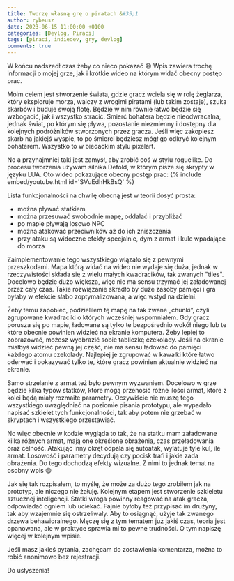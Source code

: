 ```yaml
---
title: Tworzę własną grę o piratach &#35;1
author: rybeusz
date: 2023-06-15 11:00:00 +0100
categories: [Devlog, Piraci]
tags: [piraci, indiedev, gry, devlog]
comments: true
---
```


W końcu nadszedł czas żeby co nieco pokazać 😅
Wpis zawiera trochę informacji o mojej grze, jak i krótkie wideo na którym widać obecny postęp prac.

Moim celem jest stworzenie świata, gdzie gracz wciela się w rolę żeglarza, który eksploruje morza, walczy z wrogimi piratami (lub takim zostaje), szuka skarbów i buduje swoją flotę. Będzie w nim równie łatwo będzie się wzbogacić, jak i wszystko stracić. Śmierć bohatera będzie nieodwracalna, jednak świat, po którym się pływa, pozostanie niezmienny i dostępny dla kolejnych podróżników stworzonych przez gracza.
Jeśli więc zakopiesz skarb na jakiejś wyspie, to po śmierci będziesz mógł go odkryć kolejnym bohaterem. Wszystko to w biedackim stylu pixelart.

No a przynajmniej taki jest zamysł, aby zrobić coś w stylu roguelike.
Do procesu tworzenia używam silnika Defold, w którym pisze się skrypty w języku LUA.
Oto wideo pokazujące obecny postęp prac:
{% include embed/youtube.html id='SVuEdhHkBsQ' %}

Lista funkcjonalności na chwilę obecną jest w teorii dosyć prosta:
- można pływać statkiem
- można przesuwać swobodnie mapę, oddalać i przybliżać
- po mapie pływają losowo NPC
- można atakować przeciwników aż do ich zniszczenia
- przy ataku są widoczne efekty specjalnie, dym z armat i kule wpadające do morza

Zaimplementowanie tego wszystkiego wiązało się z pewnymi przeszkodami.
Mapa którą widać na wideo nie wydaje się duża, jednak w rzeczywistości składa się z wielu małych kwadracików, tak zwanych "tiles". Docelowo będzie dużo większa, więc nie ma sensu trzymać jej załadowanej przez cały czas. Takie rozwiązanie skradło by duże zasoby pamięci i gra byłaby w efekcie słabo zoptymalizowana, a więc wstyd na dzielni.

Żeby temu zapobiec, podzieliłem tę mapę na tak zwane „chunki”, czyli zgrupowane kwadraciki o których wcześniej wspomniałem. Gdy gracz porusza się po mapie, ładowane są tylko te bezpośrednio wokół niego lub te które obecnie powinien widzieć na ekranie komputera. Żeby lepiej to zobrazować, możesz wyobrazić sobie tabliczkę czekolady. Jeśli na ekranie miałbyś widzieć pewną jej część, nie ma sensu ładować do pamięci każdego atomu czekolady. Najlepiej je zgrupować w kawałki które łatwo oderwać i pokazywać tylko te, które gracz powinien aktualnie widzieć na ekranie.

Samo strzelanie z armat też było pewnym wyzwaniem. Docelowo w grze będzie kilka typów statków, które mogą przenosić różne ilości armat, które z kolei będą miały rozmaite parametry. Oczywiście nie muszę tego wszystkiego uwzględniać na poziomie pisania prototypu, ale wypadało napisać szkielet tych funkcjonalności, tak aby potem nie grzebać w skryptach i wszystkiego przestawiać.

No więc obecnie w kodzie wygląda to tak, że na statku mam załadowane kilka różnych armat, mają one określone obrażenia, czas przeładowania oraz celność. Atakując inny okręt odpala się autoatak, wylatuje tyle kul, ile armat. Losowość i parametry decydują czy pocisk trafi i jakie zada obrażenia. Do tego dochodzą efekty wizualne. Z nimi to jednak temat na osobny wpis 😄

Jak się tak rozpisałem, to myślę, że może za dużo tego zrobiłem jak na prototyp, ale niczego nie żałuję.
Kolejnym etapem jest stworzenie szkieletu sztucznej inteligencji. Statki wroga powinny reagować na atak gracza, odpowiadać ogniem lub uciekać. Fajnie byłoby też przypisać im drużyny, tak aby wzajemnie się ostrzeliwały. Aby to osiągnąć, użyje tak zwanego drzewa behawioralnego. Męczę się z tym tematem już jakiś czas, teoria jest opanowana, ale w praktyce sprawia mi to pewne trudności. O tym napiszę więcej w kolejnym wpisie.

Jeśli masz jakieś pytania, zachęcam do zostawienia komentarza, można to robić anonimowo bez rejestracji.

Do usłyszenia!




